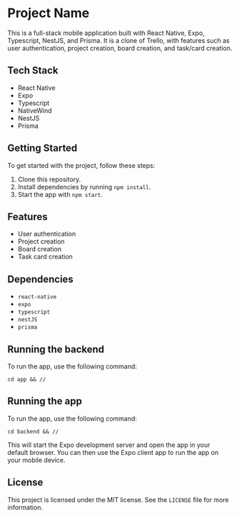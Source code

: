 # Project Name

This is a full-stack mobile application built with React Native, Expo, Typescript, NestJS, and Prisma. It is a clone of Trello, with features such as user authentication, project creation, board creation, and task/card creation.

## Tech Stack

- React Native
- Expo
- Typescript
- NativeWind
- NestJS
- Prisma

## Getting Started

To get started with the project, follow these steps:

1. Clone this repository.
2. Install dependencies by running `npm install`.
3. Start the app with `npm start`.

## Features

- User authentication
- Project creation
- Board creation
- Task card creation

## Dependencies

- `react-native`
- `expo`
- `typescript`
- `nestJS`
- `prisma`

## Running the backend

To run the app, use the following command:

```shell
cd app && //
```

## Running the app

To run the app, use the following command:

```shell
cd backend && //
```


This will start the Expo development server and open the app in your default browser. You can then use the Expo client app to run the app on your mobile device.

## License

This project is licensed under the MIT license. See the `LICENSE` file for more information.
